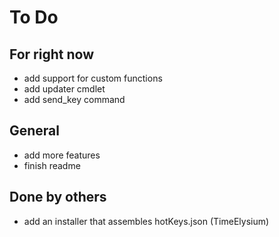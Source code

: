 # To Do

## For right now

- add support for custom functions
- add updater cmdlet
- add send_key command

## General

- add more features
- finish readme

## Done by others

- add an installer that assembles hotKeys.json (TimeElysium)

